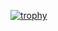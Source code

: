 [![trophy](https://github-profile-trophy.vercel.app/?username=abrandeis)](https://github.com/abrandeis/github-profile-trophy)
